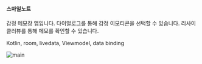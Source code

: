 #### 스마일노트
감정 메모장 앱입니다. 
다이얼로그를 통해 감정 이모티콘을 선택할 수 있습니다. 리사이클러뷰를 통해 메모를 확인할 수 있습니다.

Kotlin, room, livedata, Viewmodel, data binding



<img src="https://github.com/dahyeon777/rootNote/assets/168621121/2edb0355-69c0-477d-b979-7cbaa431e499" alt="main">


 
